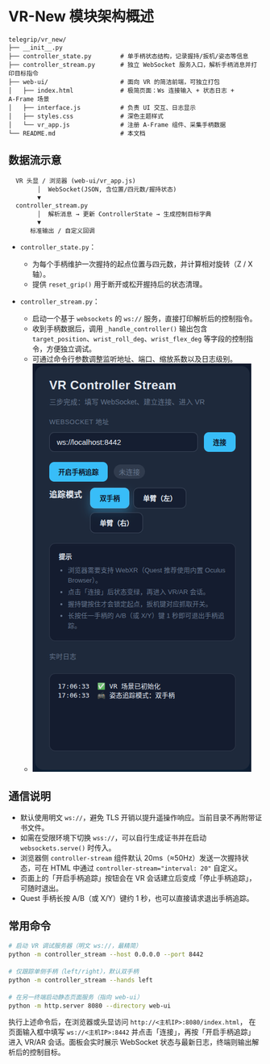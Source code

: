 # VR-New 模块架构概述

```
telegrip/vr_new/
├── __init__.py
├── controller_state.py        # 单手柄状态结构，记录握持/扳机/姿态等信息
├── controller_stream.py       # 独立 WebSocket 服务入口，解析手柄消息并打印目标指令
├── web-ui/                    # 面向 VR 的简洁前端，可独立打包
│   ├── index.html             # 极简页面：Ws 连接输入 + 状态日志 + A‑Frame 场景
│   ├── interface.js           # 负责 UI 交互、日志显示
│   ├── styles.css             # 深色主题样式
│   └── vr_app.js              # 注册 A‑Frame 组件、采集手柄数据
└── README.md                  # 本文档
```

## 数据流示意

```
  VR 头显 / 浏览器 (web-ui/vr_app.js)
        │  WebSocket(JSON, 含位置/四元数/握持状态)
        ▼
  controller_stream.py
        │  解析消息 → 更新 ControllerState → 生成控制目标字典
        ▼
      标准输出 / 自定义回调
```

- `controller_state.py`：
  - 为每个手柄维护一次握持的起点位置与四元数，并计算相对旋转（Z / X 轴）。
  - 提供 `reset_grip()` 用于断开或松开握持后的状态清理。

- `controller_stream.py`：
  - 启动一个基于 `websockets` 的 `ws://` 服务，直接打印解析后的控制指令。
  - 收到手柄数据后，调用 `_handle_controller()` 输出包含 `target_position`、`wrist_roll_deg`、`wrist_flex_deg` 等字段的控制指令，方便独立调试。
  - 可通过命令行参数调整监听地址、端口、缩放系数以及日志级别。
  - ![image-20250926170659175](https://raw.githubusercontent.com/robot1lyj/image_typora/main/image-20250926170659175.png)

## 通信说明

- 默认使用明文 `ws://`，避免 TLS 开销以提升遥操作响应。当前目录不再附带证书文件。
- 如需在受限环境下切换 `wss://`，可以自行生成证书并在启动 `websockets.serve()` 时传入。
- 浏览器侧 `controller-stream` 组件默认 20ms（≈50Hz）发送一次握持状态，可在 HTML 中通过 `controller-stream="interval: 20"` 自定义。
- 页面上的「开启手柄追踪」按钮会在 VR 会话建立后变成「停止手柄追踪」，可随时退出。
- Quest 手柄长按 A/B（或 X/Y）键约 1 秒，也可以直接请求退出手柄追踪。

## 常用命令

```bash
# 启动 VR 调试服务器（明文 ws://，最精简）
python -m controller_stream --host 0.0.0.0 --port 8442

# 仅跟踪单侧手柄（left/right），默认双手柄
python -m controller_stream --hands left

# 在另一终端启动静态页面服务（指向 web-ui）
python -m http.server 8080 --directory web-ui
```

执行上述命令后，在浏览器或头显访问 `http://<主机IP>:8080/index.html`，
在页面输入框中填写 `ws://<主机IP>:8442` 并点击「连接」，再按「开启手柄追踪」
进入 VR/AR 会话。面板会实时展示 WebSocket 状态与最新日志，终端则输出解析后的控制目标。
